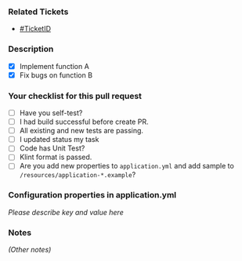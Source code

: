 ### Related Tickets
- [#TicketID](https://TicketID)

### Description
- [x] Implement function A
- [x] Fix bugs on function B

### Your checklist for this pull request
- [ ] Have you self-test?
- [ ] I had build successful before create PR.
- [ ] All existing and new tests are passing.
- [ ] I updated status my task
- [ ] Code has Unit Test?
- [ ] Klint format is passed.
- [ ] Are you add new properties to `application.yml` and add sample to `/resources/application-*.example`?

### Configuration properties in application.yml
*Please describe key and value here*

### Notes
*(Other notes)*
